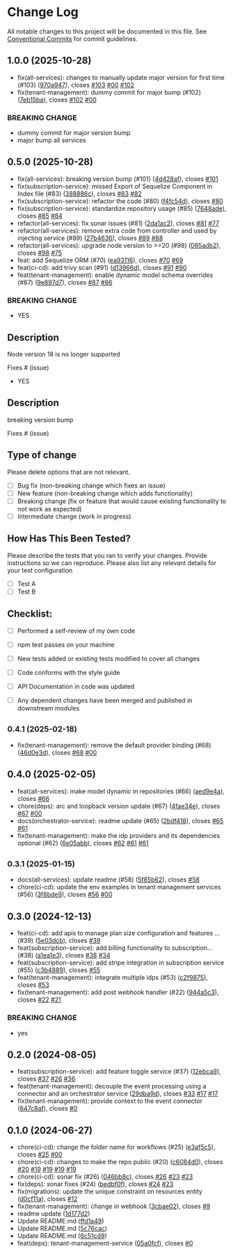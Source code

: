 # Change Log

All notable changes to this project will be documented in this file.
See [Conventional Commits](https://conventionalcommits.org) for commit guidelines.

## 1.0.0 (2025-10-28)

* fix(all-services): changes to manually update major version for first time (#103) ([970a947](https://github.com/sourcefuse/arc-saas/commit/970a947)), closes [#103](https://github.com/sourcefuse/arc-saas/issues/103) [#00](https://github.com/sourcefuse/arc-saas/issues/00) [#102](https://github.com/sourcefuse/arc-saas/issues/102)
* fix(tenant-management): dummy commit for major bump (#102) ([7eb15ba](https://github.com/sourcefuse/arc-saas/commit/7eb15ba)), closes [#102](https://github.com/sourcefuse/arc-saas/issues/102) [#00](https://github.com/sourcefuse/arc-saas/issues/00)


### BREAKING CHANGE

* dummy commit for major version bump
* major bump all services




## 0.5.0 (2025-10-28)

* fix(all-services): breaking version bump (#101) ([4d428af](https://github.com/sourcefuse/arc-saas/commit/4d428af)), closes [#101](https://github.com/sourcefuse/arc-saas/issues/101)
* fix(subscription-service): missed Export of Sequelize Component in Index file (#83) ([388886c](https://github.com/sourcefuse/arc-saas/commit/388886c)), closes [#83](https://github.com/sourcefuse/arc-saas/issues/83) [#82](https://github.com/sourcefuse/arc-saas/issues/82)
* fix(subscription-service): refactor the code (#80) ([f4fc54d](https://github.com/sourcefuse/arc-saas/commit/f4fc54d)), closes [#80](https://github.com/sourcefuse/arc-saas/issues/80)
* fix(subscription-service): standardize repository usage (#85) ([7648ade](https://github.com/sourcefuse/arc-saas/commit/7648ade)), closes [#85](https://github.com/sourcefuse/arc-saas/issues/85) [#84](https://github.com/sourcefuse/arc-saas/issues/84)
* refactor(all-services): fix sonar issues (#81) ([2da1ac2](https://github.com/sourcefuse/arc-saas/commit/2da1ac2)), closes [#81](https://github.com/sourcefuse/arc-saas/issues/81) [#77](https://github.com/sourcefuse/arc-saas/issues/77)
* refactor(all-services): remove extra code from controller and used by injecting service (#89) ([27b4636](https://github.com/sourcefuse/arc-saas/commit/27b4636)), closes [#89](https://github.com/sourcefuse/arc-saas/issues/89) [#88](https://github.com/sourcefuse/arc-saas/issues/88)
* refactor(all-services): upgrade node version to >=20 (#98) ([065adb2](https://github.com/sourcefuse/arc-saas/commit/065adb2)), closes [#98](https://github.com/sourcefuse/arc-saas/issues/98) [#75](https://github.com/sourcefuse/arc-saas/issues/75)
* feat: add Sequelize ORM (#70) ([ea93116](https://github.com/sourcefuse/arc-saas/commit/ea93116)), closes [#70](https://github.com/sourcefuse/arc-saas/issues/70) [#69](https://github.com/sourcefuse/arc-saas/issues/69)
* feat(ci-cd): add trivy scan (#91) ([d13966d](https://github.com/sourcefuse/arc-saas/commit/d13966d)), closes [#91](https://github.com/sourcefuse/arc-saas/issues/91) [#90](https://github.com/sourcefuse/arc-saas/issues/90)
* feat(tenant-management): enable dynamic model schema overrides (#87) ([9e897d7](https://github.com/sourcefuse/arc-saas/commit/9e897d7)), closes [#87](https://github.com/sourcefuse/arc-saas/issues/87) [#86](https://github.com/sourcefuse/arc-saas/issues/86)


### BREAKING CHANGE

* YES


## Description

Node version 18 is no longer supported

Fixes # (issue)
* YES

## Description

breaking version bump


Fixes # (issue)

## Type of change

Please delete options that are not relevant.

- [ ] Bug fix (non-breaking change which fixes an issue)
- [ ] New feature (non-breaking change which adds functionality)
- [ ] Breaking change (fix or feature that would cause existing
functionality to not work as expected)
- [ ] Intermediate change (work in progress)

## How Has This Been Tested?

Please describe the tests that you ran to verify your changes. Provide
instructions so we can reproduce. Please also list any relevant details
for your test configuration

- [ ] Test A
- [ ] Test B

## Checklist:

- [ ] Performed a self-review of my own code
- [ ] npm test passes on your machine
- [ ] New tests added or existing tests modified to cover all changes
- [ ] Code conforms with the style guide
- [ ] API Documentation in code was updated
- [ ] Any dependent changes have been merged and published in downstream
modules




## <small>0.4.1 (2025-02-18)</small>

* fix(tenant-management): remove the default provider binding (#68) ([46d0e3d](https://github.com/sourcefuse/arc-saas/commit/46d0e3d)), closes [#68](https://github.com/sourcefuse/arc-saas/issues/68) [#00](https://github.com/sourcefuse/arc-saas/issues/00)





## 0.4.0 (2025-02-05)

* feat(all-services): make model dynamic in repositories (#66) ([aed9e4a](https://github.com/sourcefuse/arc-saas/commit/aed9e4a)), closes [#66](https://github.com/sourcefuse/arc-saas/issues/66)
* chore(deps): arc and loopback version update (#67) ([4fae34e](https://github.com/sourcefuse/arc-saas/commit/4fae34e)), closes [#67](https://github.com/sourcefuse/arc-saas/issues/67) [#00](https://github.com/sourcefuse/arc-saas/issues/00)
* docs(orchestrator-service): readme update (#65) ([2bdf418](https://github.com/sourcefuse/arc-saas/commit/2bdf418)), closes [#65](https://github.com/sourcefuse/arc-saas/issues/65) [#61](https://github.com/sourcefuse/arc-saas/issues/61)
* fix(tenant-management): make the idp providers and its dependencies optional (#62) ([6e05abb](https://github.com/sourcefuse/arc-saas/commit/6e05abb)), closes [#62](https://github.com/sourcefuse/arc-saas/issues/62) [#61](https://github.com/sourcefuse/arc-saas/issues/61) [#61](https://github.com/sourcefuse/arc-saas/issues/61)





## <small>0.3.1 (2025-01-15)</small>

* docs(all-services): update readme (#58) ([5f85b62](https://github.com/sourcefuse/arc-saas/commit/5f85b62)), closes [#58](https://github.com/sourcefuse/arc-saas/issues/58)
* chore(ci-cd): update the env examples in tenant management services (#56) ([3f8bde9](https://github.com/sourcefuse/arc-saas/commit/3f8bde9)), closes [#56](https://github.com/sourcefuse/arc-saas/issues/56) [#00](https://github.com/sourcefuse/arc-saas/issues/00)





## 0.3.0 (2024-12-13)

* feat(ci-cd): add apis to manage plan size configuration and features … (#39) ([5e03dcb](https://github.com/sourcefuse/arc-saas/commit/5e03dcb)), closes [#39](https://github.com/sourcefuse/arc-saas/issues/39)
* feat(subscription-service): add billing functionality to subscription… (#38) ([a1ea1e3](https://github.com/sourcefuse/arc-saas/commit/a1ea1e3)), closes [#38](https://github.com/sourcefuse/arc-saas/issues/38) [#34](https://github.com/sourcefuse/arc-saas/issues/34)
* feat(subscription-service): add stripe integration in subscription service (#55) ([c3b4889](https://github.com/sourcefuse/arc-saas/commit/c3b4889)), closes [#55](https://github.com/sourcefuse/arc-saas/issues/55)
* feat(tenant-management): integrate multiple idps (#53) ([c2f9875](https://github.com/sourcefuse/arc-saas/commit/c2f9875)), closes [#53](https://github.com/sourcefuse/arc-saas/issues/53)
* fix(tenant-management): add post webhook handler (#22) ([944a5c3](https://github.com/sourcefuse/arc-saas/commit/944a5c3)), closes [#22](https://github.com/sourcefuse/arc-saas/issues/22) [#21](https://github.com/sourcefuse/arc-saas/issues/21)


### BREAKING CHANGE

* yes




## 0.2.0 (2024-08-05)

* feat(subscription-service): add feature toggle service (#37) ([12ebca9](https://github.com/sourcefuse/arc-saas/commit/12ebca9)), closes [#37](https://github.com/sourcefuse/arc-saas/issues/37) [#26](https://github.com/sourcefuse/arc-saas/issues/26) [#36](https://github.com/sourcefuse/arc-saas/issues/36)
* feat(tenant-management): decouple the event processing using a connector and an orchestrator service ([29dba9d](https://github.com/sourcefuse/arc-saas/commit/29dba9d)), closes [#33](https://github.com/sourcefuse/arc-saas/issues/33) [#17](https://github.com/sourcefuse/arc-saas/issues/17) [#17](https://github.com/sourcefuse/arc-saas/issues/17)
* fix(tenant-management): provide context to the event connector ([647c8af](https://github.com/sourcefuse/arc-saas/commit/647c8af)), closes [#0](https://github.com/sourcefuse/arc-saas/issues/0)





## 0.1.0 (2024-06-27)

* chore(ci-cd): change the folder name for workflows (#25) ([e3af5c5](https://github.com/sourcefuse/arc-saas/commit/e3af5c5)), closes [#25](https://github.com/sourcefuse/arc-saas/issues/25) [#00](https://github.com/sourcefuse/arc-saas/issues/00)
* chore(ci-cd): changes to make the repo public (#20) ([c6084d0](https://github.com/sourcefuse/arc-saas/commit/c6084d0)), closes [#20](https://github.com/sourcefuse/arc-saas/issues/20) [#19](https://github.com/sourcefuse/arc-saas/issues/19) [#19](https://github.com/sourcefuse/arc-saas/issues/19) [#19](https://github.com/sourcefuse/arc-saas/issues/19) [#19](https://github.com/sourcefuse/arc-saas/issues/19)
* chore(ci-cd): sonar fix (#26) ([046bb8c](https://github.com/sourcefuse/arc-saas/commit/046bb8c)), closes [#26](https://github.com/sourcefuse/arc-saas/issues/26) [#23](https://github.com/sourcefuse/arc-saas/issues/23) [#23](https://github.com/sourcefuse/arc-saas/issues/23)
* fix(deps): sonar fixes (#24) ([bedbf0f](https://github.com/sourcefuse/arc-saas/commit/bedbf0f)), closes [#24](https://github.com/sourcefuse/arc-saas/issues/24) [#23](https://github.com/sourcefuse/arc-saas/issues/23)
* fix(migrations): update the unique constraint on resources entity ([d0cf11a](https://github.com/sourcefuse/arc-saas/commit/d0cf11a)), closes [#12](https://github.com/sourcefuse/arc-saas/issues/12)
* fix(tenant-management): change in webhook ([3cbae02](https://github.com/sourcefuse/arc-saas/commit/3cbae02)), closes [#9](https://github.com/sourcefuse/arc-saas/issues/9)
* readme update ([1d177d2](https://github.com/sourcefuse/arc-saas/commit/1d177d2))
* Update README.md ([ffd1a49](https://github.com/sourcefuse/arc-saas/commit/ffd1a49))
* Update README.md ([5c76cac](https://github.com/sourcefuse/arc-saas/commit/5c76cac))
* Update README.md ([6c51cd9](https://github.com/sourcefuse/arc-saas/commit/6c51cd9))
* feat(deps): tenant-management-service ([05a0fcf](https://github.com/sourcefuse/arc-saas/commit/05a0fcf)), closes [#0](https://github.com/sourcefuse/arc-saas/issues/0)
